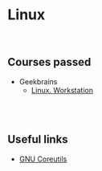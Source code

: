 # Linux
<br />

## Courses passed

* Geekbrains
    * [Linux. Workstation](https://gb.ru/lessons/196570)
<br />
<br />

## Useful links

* [GNU Coreutils](https://www.gnu.org/software/coreutils/manual/html_node)
